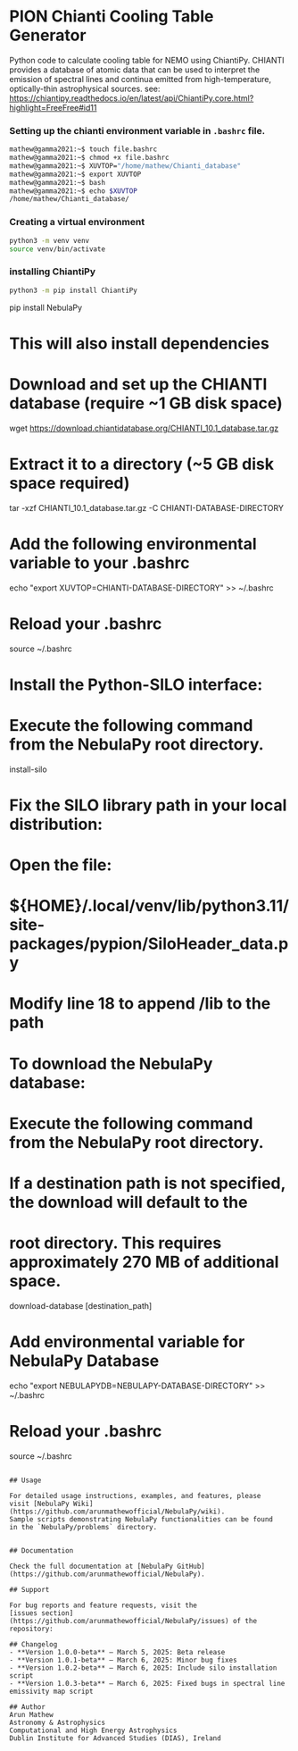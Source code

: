 # PION Chianti Cooling Table Generator

Python code to calculate cooling table for NEMO using ChiantiPy.
CHIANTI provides a database of atomic data that can be used to interpret
the emission of spectral lines and continua emitted from
high-temperature, optically-thin astrophysical sources.
see: https://chiantipy.readthedocs.io/en/latest/api/ChiantiPy.core.html?highlight=FreeFree#id11

### Setting up the chianti environment variable in `.bashrc` file.

```bash
mathew@gamma2021:~$ touch file.bashrc
mathew@gamma2021:~$ chmod +x file.bashrc
mathew@gamma2021:~$ XUVTOP="/home/mathew/Chianti_database"
mathew@gamma2021:~$ export XUVTOP
mathew@gamma2021:~$ bash
mathew@gamma2021:~$ echo $XUVTOP
/home/mathew/Chianti_database/
```

### Creating a virtual environment
```bash
python3 -m venv venv   
source venv/bin/activate     
```

### installing ChiantiPy
```bash
python3 -m pip install ChiantiPy
```


pip install NebulaPy
# This will also install dependencies

# Download and set up the CHIANTI database (require ~1 GB disk space)
wget https://download.chiantidatabase.org/CHIANTI_10.1_database.tar.gz

# Extract it to a directory (~5 GB disk space required)
tar -xzf CHIANTI_10.1_database.tar.gz -C CHIANTI-DATABASE-DIRECTORY

# Add the following environmental variable to your .bashrc
echo "export XUVTOP=CHIANTI-DATABASE-DIRECTORY" >> ~/.bashrc

# Reload your .bashrc
source ~/.bashrc

# Install the Python-SILO interface:
# Execute the following command from the NebulaPy root directory.
install-silo

# Fix the SILO library path in your local distribution:
# Open the file:
#   ${HOME}/.local/venv/lib/python3.11/site-packages/pypion/SiloHeader_data.py
# Modify line 18 to append /lib to the path

# To download the NebulaPy database:
# Execute the following command from the NebulaPy root directory.
# If a destination path is not specified, the download will default to the
# root directory. This requires approximately 270 MB of additional space.
download-database [destination_path]

# Add environmental variable for NebulaPy Database
echo "export NEBULAPYDB=NEBULAPY-DATABASE-DIRECTORY" >> ~/.bashrc

# Reload your .bashrc
source ~/.bashrc
```

## Usage

For detailed usage instructions, examples, and features, please 
visit [NebulaPy Wiki](https://github.com/arunmathewofficial/NebulaPy/wiki). 
Sample scripts demonstrating NebulaPy functionalities can be found
in the `NebulaPy/problems` directory.


## Documentation

Check the full documentation at [NebulaPy GitHub](https://github.com/arunmathewofficial/NebulaPy).

## Support

For bug reports and feature requests, visit the
[issues section](https://github.com/arunmathewofficial/NebulaPy/issues) of the repository:

## Changelog
- **Version 1.0.0-beta** – March 5, 2025: Beta release
- **Version 1.0.1-beta** – March 6, 2025: Minor bug fixes
- **Version 1.0.2-beta** – March 6, 2025: Include silo installation script
- **Version 1.0.3-beta** – March 6, 2025: Fixed bugs in spectral line emissivity map script

## Author
Arun Mathew  
Astronomy & Astrophysics  
Computational and High Energy Astrophysics  
Dublin Institute for Advanced Studies (DIAS), Ireland  

